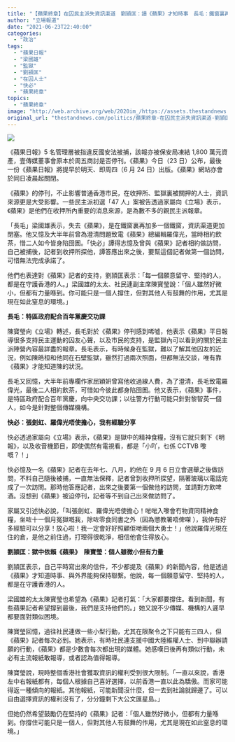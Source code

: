 ```yaml
---
title: "【蘋果終章】在囚民主派失資訊渠道　劉頴匡：讀《蘋果》才知時事　長毛：鐵窗裏再加鐵窗"
author: "立場報道"
date: "2021-06-23T22:40:00"
categories:
  - "政治"
tags:
  - "蘋果日報"
  - "梁國雄"
  - "監獄"
  - "劉頴匡"
  - "在囚人士"
  - "快必"
  - "蘋果終章"
topics:
  - "蘋果終章"
image: "http://web.archive.org/web/2020im_/https://assets.thestandnews.com/media/photos/template-18_OQhVm.png"
original_url: "thestandnews.com/politics/蘋果終章-在囚民主派失資訊渠道-劉頴匡-讀-蘋果-才知時事-長毛-鐵窗裏再加鐵窗"
---
```

![](http://web.archive.org/web/2020im_/https://assets.thestandnews.com/media/photos/template-18_OQhVm.png)

《蘋果日報》5 名管理層被指違反國安法被捕，該報亦被保安局凍結 1,800 萬元資產，壹傳媒董事會原本於周五商討是否停刊。《蘋果》今日（23 日）公布，最後一份《蘋果日報》將提早於明天、即周四（6 月 24 日）出版。《蘋果》網站亦會於同日凌晨起關閉。

《蘋果》的停刊，不止影響普通香港市民，在收押所、監獄裏被關押的人士，資訊來源更是大受影響。一些民主派初選「47 人」案被告透過家屬向《立場》表示，《蘋果》是他們在收押所內重要的消息來源，是為數不多的親民主派報章。

「長毛」梁國雄表示，失去《蘋果》，是在鐵窗裏再加多一個鐵窗，資訊渠道更加閉塞。他又憶及大半年前曾為澄清問題致電《蘋果》總編輯羅偉光，當時相約飲茶，惜二人如今皆身陷囹圄。「快必」譚得志憶及曾與《蘋果》記者相約做訪問，自己被捕後，記者到收押所探他，譚答應出來之後，要幫這個記者做第一個訪問，可惜無法完成承諾了。

他們也表達對《蘋果》記者的支持，劉頴匡表示：「每一個願意留守、堅持的人，都是在守護香港的人。」梁國雄的太太、社民連副主席陳寶瑩說：「個人雖然好微小，但都有力量喺到。你可能只是一個人撐住，但對其他人有鼓舞的作用，尤其是現在如此窒息的環境。」

**長毛：特區政府配合百年黨慶交功課**

陳寶瑩向《立場》轉述，長毛對於《蘋果》停刊感到唏噓，他表示《蘋果》平日報導很多支持民主運動的囚友心聲，以及市民的支持，是監獄內可以看到的關於民主派陣營內容最詳盡的報章。長毛表示，有時候身在監獄，難以了解其他囚友的近況，例如陳皓桓和他同在石壁監獄，雖然打過兩次照面，但都無法交談，唯有靠《蘋果》才能知道陳的狀況。

長毛又回憶，大半年前專欄作家屈穎妍曾寫他收過線人費，為了澄清，長毛致電羅偉光，最後二人相約飲茶，可惜如今彼此都身陷囹圄。他又表示，《蘋果》事件，是特區政府配合百年黨慶，向中央交功課；以往警方行動可能只針對黎智英一個人，如今是針對整個傳媒機構。

**快必：張劍虹、羅偉光唔使擔心，我有經驗分享**

快必透過家屬向《立場》表示，《蘋果》是獄中的精神食糧，沒有它就只剩下《明報》，以及收音機節目，即使偶然有電視看，都是「小吖，乜係 CCTVB 嚟嘅？！」

快必憶及一名《蘋果》記者在去年七、八月，約他在 9 月 6 日立會選舉之後做訪問，不料自己隨後被捕，一直無法保釋，記者曾到收押所探望，隔著玻璃以電話完成了一次訪問。那時他答應記者，出來之後要第一個做他的訪問，並請對方飲啤酒。沒想到《蘋果》被迫停刊，記者等不到自己出來做訪問了。

家屬又引述快必說，「叫張劍虹、羅偉光唔使擔心！啱啱入嚟會冇物資同精神食糧，坐咗十一個月冤獄嘅我，除咗零食同書之外（因為懲教署唔俾㗎 ），我仲有好多經驗可以分享！放心啦！我一定會好好照顧佢哋兩個大勇士！」他說羅偉光現在住的倉，是他之前住過，打理得很乾淨，相信他會住得放心。

**劉頴匡：獄中依賴《蘋果》　陳寶瑩：個人雖微小但有力量**

劉頴匡表示，自己平時寫出來的信件，不少都提及《蘋果》的新聞內容，他是透過《蘋果》才知道時事、與外界能夠保持聯繫。他說，每一個願意留守、堅持的人，都是在守護香港的人。

梁國雄的太太陳寶瑩也希望為《蘋果》記者打氣：「大家都要撐住。看到新聞，有些蘋果記者希望撐到最後，我們是支持他們的。」她又說不少傳媒、機構的人遲早都要面對類似困境。

陳寶瑩回憶，過往社民連做一些小型行動，尤其在限聚令之下只能有三四人，但《蘋果》記者每次必到。她表示，有時社民連支援中國大陸維權人士、到中聯辦請願的行動，《蘋果》都是少數會每次都出現的媒體。她感嘆日後再有類似行動，未必有主流報紙敢報導，或者認為值得報導。

陳寶瑩說，現時整個香港社會獲取資訊的權利受到很大限制。「一直以來說，香港左中右報紙都有，每個人根據自己喜好選擇，以前香港一直以此為驕傲。而家可能得返一種傾向的報紙。其他報紙，可能新聞沒什麼，但一去到社論就歸邊了。可以自由選擇資訊的權利沒有了，分分鐘剩下大公文匯星島。」

但她仍然希望鼓勵仍在堅持的《蘋果》記者：「個人雖然好微小，但都有力量喺到。你撐住可能只是一個人，但對其他人有鼓舞的作用，尤其是現在如此窒息的環境。」
